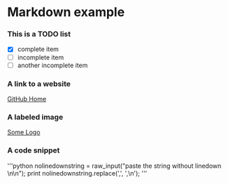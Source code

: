# Markdown example

### This is a TODO list

 - [x] complete item
 - [ ] incomplete item
 - [ ] another incomplete item

### A link to a website

[GitHub Home](https://github.com/ContrarianCoding)

### A labeled image

[Some Logo](https://s17-us2.startpage.com/cgi-bin/serveimage?url=https%3A%2F%2Fcdn.shopifycloud.com%2Fhatchful-web%2Fassets%2F313d73fa42f04a46213abc6267b4d074.png&sp=3596cbe0677e795f14d6a1d2fb084125)

### A code snippet

'''python
nolinedownstring = raw_input("paste the string without linedown \n\n");
print nolinedownstring.replace(',', ',\n');
'''